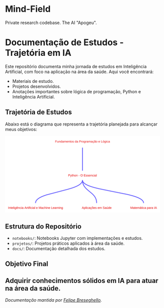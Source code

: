 # Mind-Field
Private research codebase. The AI "Apogeu".

# Documentação de Estudos - Trajetória em IA

Este repositório documenta minha jornada de estudos em Inteligência Artificial, com foco na aplicação na área da saúde. Aqui você encontrará:

- Materiais de estudo.
- Projetos desenvolvidos.
- Anotações importantes sobre lógica de programação, Python e Inteligência Artificial.

## Trajetória de Estudos

Abaixo está o diagrama que representa a trajetória planejada para alcançar meus objetivos:

![Diagrama de Trajetória](./assets/diagram.svg)

## Estrutura do Repositório

- `notebooks/`: Notebooks Jupyter com implementações e estudos.
- `projetos/`: Projetos práticos aplicados à área da saúde.
- `docs/`: Documentação detalhada dos estudos.

## Objetivo Final

Adquirir conhecimentos sólidos em IA para atuar na área da saúde.
---

*Documentação mantida por [Felipe Breseghello](https://github.com/fbreseghello).*
